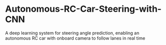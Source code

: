 # Autonomous-RC-Car-Steering-with-CNN
A deep learning system for steering angle prediction, enabling an autonomous RC car with onboard camera to follow lanes in real time
